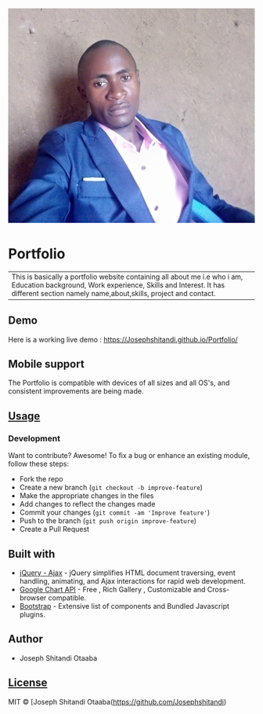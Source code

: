 # ![Portfolio](images/image1.jpg)
# Portfolio
<table>
<tr>
<td>
  This is basically a portfolio website containing all about me i.e who i am, Education background, Work experience, Skills and Interest. It has different section namely name,about,skills, project and contact.
</td>
</tr>
</table>

## Demo
Here is a working live demo :  https://Josephshitandi.github.io/Portfolio/
## Mobile support
The Portfolio is compatible with devices of all sizes and all OS's, and consistent improvements are being made.

## [Usage](https://Josephshitandi.github.io/Portfolio/)
### Development

Want to contribute? Awesome!
To fix a bug or enhance an existing module, follow these steps:
- Fork the repo
- Create a new branch (`git checkout -b improve-feature`)
- Make the appropriate changes in the files
- Add changes to reflect the changes made
- Commit your changes (`git commit -am 'Improve feature'`)
- Push to the branch (`git push origin improve-feature`)
- Create a Pull Request

## Built with

- [jQuery - Ajax](http://www.w3schools.com/jquery/jquery_ref_ajax.asp) - jQuery simplifies HTML document traversing, event handling, animating, and Ajax interactions for rapid web development.
- [Google Chart API](https://developers.google.com/chart/interactive/docs/quick_start) - Free , Rich Gallery , Customizable and Cross-browser compatible.
- [Bootstrap](http://getbootstrap.com/) - Extensive list of components and  Bundled Javascript plugins.

## Author

- Joseph Shitandi Otaaba
## [License](https://github.com/Josephshitandi/Portfolio/blob/master/LICENSE.md)
MIT © [Joseph Shitandi Otaaba(https://github.com/Josephshitandi)